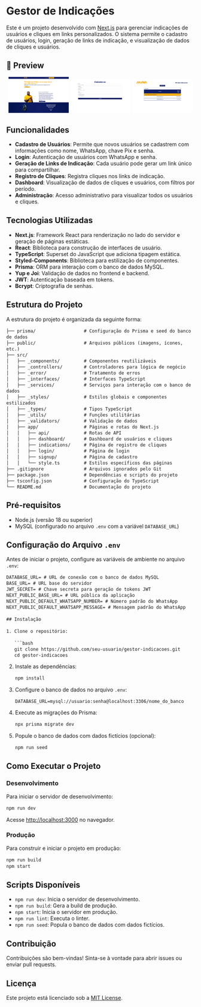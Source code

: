 
# Gestor de Indicações

Este é um projeto desenvolvido com [Next.js](https://nextjs.org) para gerenciar indicações de usuários e cliques em links personalizados. O sistema permite o cadastro de usuários, login, geração de links de indicação, e visualização de dados de cliques e usuários.

## 👀 Preview

<div align="center">
  <img src="./public/preview-1.png" alt="Tela inicial" width="32%"/>
  <img src="./public/preview-2.png" alt="Dashboard de indicações" width="32%"/>
  <img src="./public/preview-3.png" alt="Detalhes do usuário" width="32%"/>
</div>

## Funcionalidades

- **Cadastro de Usuários**: Permite que novos usuários se cadastrem com informações como nome, WhatsApp, chave Pix e senha.
- **Login**: Autenticação de usuários com WhatsApp e senha.
- **Geração de Links de Indicação**: Cada usuário pode gerar um link único para compartilhar.
- **Registro de Cliques**: Registra cliques nos links de indicação.
- **Dashboard**: Visualização de dados de cliques e usuários, com filtros por período.
- **Administração**: Acesso administrativo para visualizar todos os usuários e cliques.

## Tecnologias Utilizadas

- **Next.js**: Framework React para renderização no lado do servidor e geração de páginas estáticas.
- **React**: Biblioteca para construção de interfaces de usuário.
- **TypeScript**: Superset do JavaScript que adiciona tipagem estática.
- **Styled-Components**: Biblioteca para estilização de componentes.
- **Prisma**: ORM para interação com o banco de dados MySQL.
- **Yup e Joi**: Validação de dados no frontend e backend.
- **JWT**: Autenticação baseada em tokens.
- **Bcrypt**: Criptografia de senhas.

## Estrutura do Projeto

A estrutura do projeto é organizada da seguinte forma:

```
├── prisma/                  # Configuração do Prisma e seed do banco de dados
├── public/                  # Arquivos públicos (imagens, ícones, etc.)
├── src/
│   ├── _components/         # Componentes reutilizáveis
│   ├── _controllers/        # Controladores para lógica de negócio
│   ├── _error/              # Tratamento de erros
│   ├── _interfaces/         # Interfaces TypeScript
│   ├── _services/           # Serviços para interação com o banco de dados
│   ├── _styles/             # Estilos globais e componentes estilizados
│   ├── _types/              # Tipos TypeScript
│   ├── _utils/              # Funções utilitárias
│   ├── _validators/         # Validação de dados
│   ├── app/                 # Páginas e rotas do Next.js
│   │   ├── api/             # Rotas de API
│   │   ├── dashboard/       # Dashboard de usuários e cliques
│   │   ├── indications/     # Página de registro de cliques
│   │   ├── login/           # Página de login
│   │   ├── signup/          # Página de cadastro
│   │   └── style.ts         # Estilos específicos das páginas
├── .gitignore               # Arquivos ignorados pelo Git
├── package.json             # Dependências e scripts do projeto
├── tsconfig.json            # Configuração do TypeScript
└── README.md                # Documentação do projeto
```

## Pré-requisitos

- Node.js (versão 18 ou superior)
- MySQL (configurado no arquivo `.env` com a variável `DATABASE_URL`)

## Configuração do Arquivo `.env`

Antes de iniciar o projeto, configure as variáveis de ambiente no arquivo `.env`:

```properties
DATABASE_URL= # URL de conexão com o banco de dados MySQL
BASE_URL= # URL base do servidor
JWT_SECRET= # Chave secreta para geração de tokens JWT
NEXT_PUBLIC_BASE_URL= # URL pública da aplicação
NEXT_PUBLIC_DEFAULT_WHATSAPP_NUMBER= # Número padrão do WhatsApp
NEXT_PUBLIC_DEFAULT_WHATSAPP_MESSAGE= # Mensagem padrão do WhatsApp

## Instalação

1. Clone o repositório:

   ```bash
   git clone https://github.com/seu-usuario/gestor-indicacoes.git
   cd gestor-indicacoes
   ```

2. Instale as dependências:

   ```bash
   npm install
   ```

3. Configure o banco de dados no arquivo `.env`:

   ```env
   DATABASE_URL=mysql://usuario:senha@localhost:3306/nome_do_banco
   ```

4. Execute as migrações do Prisma:

   ```bash
   npx prisma migrate dev
   ```

5. Popule o banco de dados com dados fictícios (opcional):

   ```bash
   npm run seed
   ```

## Como Executar o Projeto

### Desenvolvimento

Para iniciar o servidor de desenvolvimento:

```bash
npm run dev
```

Acesse [http://localhost:3000](http://localhost:3000) no navegador.

### Produção

Para construir e iniciar o projeto em produção:

```bash
npm run build
npm start
```

## Scripts Disponíveis

- `npm run dev`: Inicia o servidor de desenvolvimento.
- `npm run build`: Gera a build de produção.
- `npm start`: Inicia o servidor em produção.
- `npm run lint`: Executa o linter.
- `npm run seed`: Popula o banco de dados com dados fictícios.

## Contribuição

Contribuições são bem-vindas! Sinta-se à vontade para abrir issues ou enviar pull requests.

## Licença

Este projeto está licenciado sob a [MIT License](https://opensource.org/licenses/MIT).
